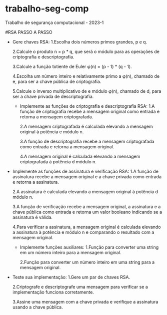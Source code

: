 # trabalho-seg-comp
Trabalho de segurança computacional - 2023-1

#RSA PASSO A PASSO

- Gere chaves RSA:
     1.Escolha dois números primos grandes, p e q.
     
     2.Calcule o produto n = p * q, que será o módulo para as operações de criptografia e descriptografia.
     
     3.Calcule a função totiente de Euler φ(n) = (p - 1) * (q - 1).
     
     4.Escolha um número inteiro e relativamente primo a φ(n), chamado de e, para ser a chave pública de criptografia.
     
     5.Calcule o inverso multiplicativo de e módulo φ(n), chamado de d, para ser a chave privada de descriptografia.
     

  - Implemente as funções de criptografia e descriptografia RSA:
     1.A função de criptografia recebe a mensagem original como entrada e retorna a mensagem criptografada.
     
     2.A mensagem criptografada é calculada elevando a mensagem original à potência e módulo n.
     
     3.A função de descriptografia recebe a mensagem criptografada como entrada e retorna a mensagem original.
     
     4.A mensagem original é calculada elevando a mensagem criptografada à potência d módulo n.


- Implemente as funções de assinatura e verificação RSA:
     1.A função de assinatura recebe a mensagem original e a chave privada como entrada e retorna a assinatura.
     
     2.A assinatura é calculada elevando a mensagem original à potência d módulo n.
     
     3.A função de verificação recebe a mensagem original, a assinatura e a chave pública como entrada e retorna um valor booleano indicando se a assinatura é válida.
     
     4.Para verificar a assinatura, a mensagem original é calculada elevando a assinatura à potência e módulo n e comparando o resultado com a mensagem original.
     

  - Implemente funções auxiliares:
     1.Função para converter uma string em um número inteiro para a mensagem original.
     
     2.Função para converter um número inteiro em uma string para a mensagem original.
     

 - Teste sua implementação:
    1.Gere um par de chaves RSA.

    2.Criptografe e descriptografe uma mensagem para verificar se a implementação funciona corretamente.
     
    3.Assine uma mensagem com a chave privada e verifique a assinatura usando a chave pública.
     
